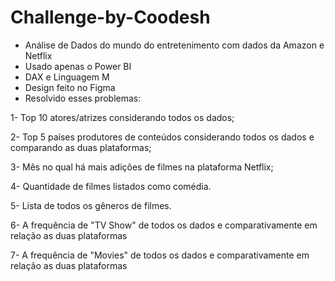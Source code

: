 # Challenge-by-Coodesh
- Análise de Dados do mundo do entretenimento com dados da Amazon e Netflix
- Usado apenas o Power BI
- DAX e Linguagem M
- Design feito no Figma
- Resolvido esses problemas: 

1- Top 10 atores/atrizes considerando todos os dados;

2- Top 5 países produtores de conteúdos considerando todos os dados e comparando as duas plataformas;

3- Mês no qual há mais adições de filmes na plataforma Netflix;

4- Quantidade de filmes listados como comédia. 

5- Lista de todos os gêneros de filmes. 

6- A frequência de "TV Show" de todos os dados e comparativamente em relação as duas plataformas 

7- A frequência de "Movies" de todos os dados e comparativamente em relação as duas plataformas  

